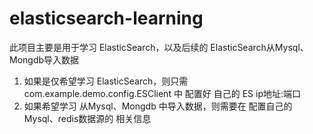 # elasticsearch-learning
此项目主要是用于学习 ElasticSearch，以及后续的 ElasticSearch从Mysql、Mongdb导入数据

1. 如果是仅希望学习 ElasticSearch，则只需 com.example.demo.config.ESClient 中 配置好 自己的 ES ip地址:端口
2. 如果希望学习 从Mysql、Mongdb 中导入数据，则需要在 配置自己的Mysql、redis数据源的 相关信息
